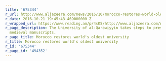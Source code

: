 ```yaml
---
title: '675344'
r_url: http://www.aljazeera.com/news/2016/10/morocco-restores-world-oldest-university-161021112728607.html
r_date: 2016-10-21 19:45:43.469000000 Z
r_wrapped_url: https://www.reading.am/p/4sKS/http://www.aljazeera.com/news/2016/10/morocco-restores-world-oldest-university-161021112728607.html
r_page_description: The University of al-Qarawiyyin takes steps to preserve decaying
  medieval manuscripts.
r_page_title: Morocco restores world's oldest university
r_title: Morocco restores world's oldest university
r_id: '675344'
r_page_id: '494352'
---
```


